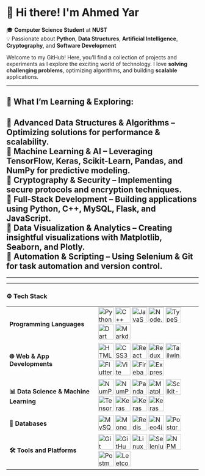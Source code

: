 # 👋 Hi there! I'm Ahmed Yar

🎓 **Computer Science Student** at **NUST**  
💡 Passionate about **Python**, **Data Structures**, **Artificial Intelligence**, **Cryptography**, and **Software Development**

Welcome to my GitHub! Here, you’ll find a collection of projects and experiments as I explore the exciting world of technology. I love **solving challenging problems**, optimizing algorithms, and building **scalable** applications.

---

## 🌱 **What I’m Learning & Exploring:**

🔹 **Advanced Data Structures & Algorithms** – Optimizing solutions for performance & scalability.  
🔹 **Machine Learning & AI** – Leveraging **TensorFlow, Keras, Scikit-Learn, Pandas**, and **NumPy** for predictive modeling.  
🔹 **Cryptography & Security** – Implementing secure protocols and encryption techniques.  
🔹 **Full-Stack Development** – Building applications using **Python, C++, MySQL, Flask**, and **JavaScript**.  
🔹 **Data Visualization & Analytics** – Creating insightful visualizations with **Matplotlib, Seaborn, and Plotly**.  
🔹 **Automation & Scripting** – Using **Selenium & Git** for task automation and version control.
---

---

<!--START_SECTION:activity-->
<!--END_SECTION:activity-->

--- 

### ⚙️ Tech Stack

<table>
  <tr>
    <td><strong>Programming Languages</strong></td>
    <td>
      <img src="https://cdn.jsdelivr.net/gh/devicons/devicon/icons/python/python-original.svg" alt="Python" width="40" height="40"/>
      <img src="https://cdn.jsdelivr.net/gh/devicons/devicon/icons/cplusplus/cplusplus-original.svg" alt="C++" width="40" height="40"/>
      <img src="https://cdn.jsdelivr.net/gh/devicons/devicon/icons/javascript/javascript-original.svg" alt="JavaScript" width="40" height="40"/>
      <img src="https://cdn.jsdelivr.net/gh/devicons/devicon/icons/nodejs/nodejs-original.svg" alt="Node.js" width="40" height="40"/>
      <img src="https://cdn.jsdelivr.net/gh/devicons/devicon/icons/typescript/typescript-original.svg" alt="TypeScript" width="40" height="40"/>
      <img src="https://cdn.jsdelivr.net/gh/devicons/devicon/icons/dart/dart-original.svg" alt="Dart" width="40" height="40"/>
      <img src="https://skillicons.dev/icons?i=markdown" alt="Markdown" width="40" height="40"/>
    </td>
  </tr>
  <tr>
    <td><strong>🌐 Web & App Developments</strong></td>
    <td>
      <img src="https://cdn.jsdelivr.net/gh/devicons/devicon/icons/html5/html5-original.svg" alt="HTML5" width="40" height="40"/>
      <img src="https://cdn.jsdelivr.net/gh/devicons/devicon/icons/css3/css3-original.svg" alt="CSS3" width="40" height="40"/>
      <img src="https://cdn.jsdelivr.net/gh/devicons/devicon/icons/react/react-original.svg" alt="React" width="40" height="40"/>
      <img src="https://cdn.jsdelivr.net/gh/devicons/devicon/icons/redux/redux-original.svg" alt="Redux" width="40" height="40"/>
      <img src="https://cdn.jsdelivr.net/gh/devicons/devicon@latest/icons/tailwindcss/tailwindcss-original.svg" alt="TailwindCSS" width="40" height="40"/>
      <img src="https://cdn.jsdelivr.net/gh/devicons/devicon/icons/flutter/flutter-original.svg" alt="Flutter" width="40" height="40"/>
      <img src="https://cdn.jsdelivr.net/gh/devicons/devicon@latest/icons/vitejs/vitejs-original.svg" alt="Vite" width="40" height="40"/>
      <img src="https://cdn.jsdelivr.net/gh/devicons/devicon/icons/firebase/firebase-plain.svg" alt="Firebase" width="40" height="40"/>
      <img src="https://skillicons.dev/icons?i=express" alt="Express.js" width="40" height="40"/>
      <!-- Zustand not in Devicon yet -->
    </td>
  </tr>
  <tr>
    <td><strong>📊 Data Science & Machine Learning</strong></td>
    <td>
      <img src="https://cdn.jsdelivr.net/gh/devicons/devicon/icons/numpy/numpy-original.svg" alt="NumPy" width="40" height="40"/>
      <img src="https://cdn.jsdelivr.net/gh/devicons/devicon@latest/icons/jupyter/jupyter-original-wordmark.svg" alt="NumPy" width="40" height="40"/>
      <img src="https://cdn.jsdelivr.net/gh/devicons/devicon/icons/pandas/pandas-original.svg" alt="Pandas" width="40" height="40"/>
      <img src="https://cdn.jsdelivr.net/gh/devicons/devicon/icons/matplotlib/matplotlib-original.svg" alt="Matplotlib" width="40" height="40"/>
      <img src="https://cdn.jsdelivr.net/gh/devicons/devicon/icons/scikitlearn/scikitlearn-original.svg" alt="Scikit-learn" width="40" height="40"/>
      <img src="https://cdn.jsdelivr.net/gh/devicons/devicon/icons/tensorflow/tensorflow-original.svg" alt="TensorFlow" width="40" height="40"/>
      <img src="https://cdn.jsdelivr.net/gh/devicons/devicon/icons/keras/keras-original.svg" alt="Keras" width="40" height="40"/>
      <img src="https://cdn.jsdelivr.net/gh/devicons/devicon@latest/icons/pytorch/pytorch-original.svg" alt="Keras" width="40" height="40"/>
      <img src="https://cdn.jsdelivr.net/gh/devicons/devicon@latest/icons/opencv/opencv-original.svg" alt="Keras" width="40" height="40"/>
    </td>
  </tr>
  <tr>
    <td><strong>📁 Databases</strong></td>
    <td>
      <img src="https://cdn.jsdelivr.net/gh/devicons/devicon/icons/mysql/mysql-original.svg" alt="MySQL" width="40" height="40"/>
      <img src="https://cdn.jsdelivr.net/gh/devicons/devicon/icons/mongodb/mongodb-original.svg" alt="MongoDB" width="40" height="40"/>
      <img src="https://cdn.jsdelivr.net/gh/devicons/devicon/icons/redis/redis-original.svg" alt="Redis" width="40" height="40"/>
      <img src="https://cdn.jsdelivr.net/gh/devicons/devicon/icons/neo4j/neo4j-original.svg" alt="Neo4j" width="40" height="40"/>
      <img src="https://cdn.jsdelivr.net/gh/devicons/devicon/icons/postgresql/postgresql-original.svg" alt="PostgreSQL" width="40" height="40"/>
    </td>
  </tr>
  <tr>
    <td><strong>🛠 Tools and Platforms</strong></td>
    <td>
      <img src="https://cdn.jsdelivr.net/gh/devicons/devicon/icons/git/git-original.svg" alt="Git" width="40" height="40"/>
      <img src="https://skillicons.dev/icons?i=github" alt="GitHub" width="40" height="40"/>
      <img src="https://cdn.jsdelivr.net/gh/devicons/devicon@latest/icons/linuxmint/linuxmint-original.svg" alt="Linux" width="40" height="40"/>
      <img src="https://cdn.jsdelivr.net/gh/devicons/devicon/icons/selenium/selenium-original.svg" alt="Selenium" width="40" height="40"/>
      <img src="https://cdn.jsdelivr.net/gh/devicons/devicon/icons/npm/npm-original-wordmark.svg" alt="NPM" width="40" height="40"/>
      <img src="https://cdn.jsdelivr.net/gh/devicons/devicon/icons/postman/postman-original.svg" alt="Postman" width="40" height="40"/>
      <img src="https://cdn.jsdelivr.net/gh/devicons/devicon@latest/icons/leetcode/leetcode-original.svg" alt="Leetcode" width="40" height="40"/>
    </td>
  </tr>
</table>
